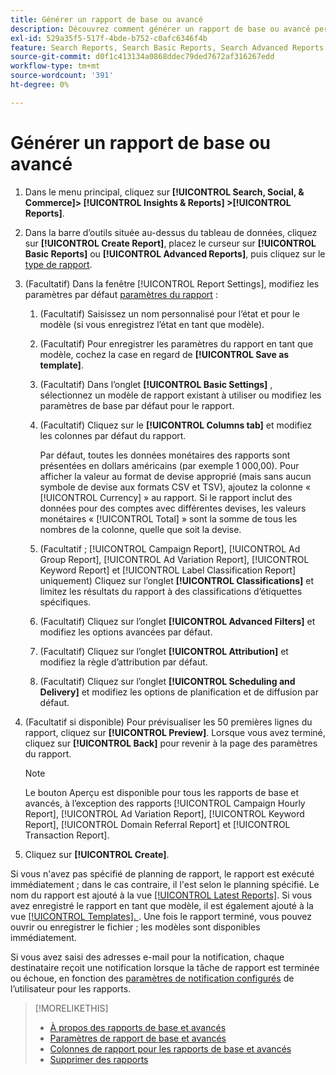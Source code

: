 ```yaml
---
title: Générer un rapport de base ou avancé
description: Découvrez comment générer un rapport de base ou avancé personnalisé.
exl-id: 529a35f5-517f-4bde-b752-c0afc6346f4b
feature: Search Reports, Search Basic Reports, Search Advanced Reports
source-git-commit: d0f1c413134a0868ddec79ded7672af316267edd
workflow-type: tm+mt
source-wordcount: '391'
ht-degree: 0%

---
```


# Générer un rapport de base ou avancé

1. Dans le menu principal, cliquez sur **[!UICONTROL Search, Social, & Commerce]> [!UICONTROL Insights & Reports] >[!UICONTROL Reports]**.

1. Dans la barre d’outils située au-dessus du tableau de données, cliquez sur **[!UICONTROL Create Report]**, placez le curseur sur **[!UICONTROL Basic Reports]** ou **[!UICONTROL Advanced Reports]**, puis cliquez sur le [type de rapport](/help/search-social-commerce/reports/management/basic-advanced/basic-advanced-report-about.md).

1. (Facultatif) Dans la fenêtre [!UICONTROL Report Settings], modifiez les paramètres par défaut [paramètres du rapport](basic-advanced-report-settings.md) :

   1. (Facultatif) Saisissez un nom personnalisé pour l’état et pour le modèle (si vous enregistrez l’état en tant que modèle).

   1. (Facultatif) Pour enregistrer les paramètres du rapport en tant que modèle, cochez la case en regard de **[!UICONTROL Save as template]**.

   1. (Facultatif) Dans l’onglet **[!UICONTROL Basic Settings]** , sélectionnez un modèle de rapport existant à utiliser ou modifiez les paramètres de base par défaut pour le rapport.

   1. (Facultatif) Cliquez sur le **[!UICONTROL Columns tab]** et modifiez les colonnes par défaut du rapport.

      Par défaut, toutes les données monétaires des rapports sont présentées en dollars américains (par exemple 1 000,00). Pour afficher la valeur au format de devise approprié (mais sans aucun symbole de devise aux formats CSV et TSV), ajoutez la colonne « [!UICONTROL Currency] » au rapport. Si le rapport inclut des données pour des comptes avec différentes devises, les valeurs monétaires « [!UICONTROL Total] » sont la somme de tous les nombres de la colonne, quelle que soit la devise.

   1. (Facultatif ; [!UICONTROL Campaign Report], [!UICONTROL Ad Group Report], [!UICONTROL Ad Variation Report], [!UICONTROL Keyword Report] et [!UICONTROL Label Classification Report] uniquement) Cliquez sur l’onglet **[!UICONTROL Classifications]** et limitez les résultats du rapport à des classifications d’étiquettes spécifiques.

   1. (Facultatif) Cliquez sur l’onglet **[!UICONTROL Advanced Filters]** et modifiez les options avancées par défaut.

   1. (Facultatif) Cliquez sur l’onglet **[!UICONTROL Attribution]** et modifiez la règle d’attribution par défaut.

   1. (Facultatif) Cliquez sur l’onglet **[!UICONTROL Scheduling and Delivery]** et modifiez les options de planification et de diffusion par défaut.

1. (Facultatif si disponible) Pour prévisualiser les 50 premières lignes du rapport, cliquez sur **[!UICONTROL Preview]**. Lorsque vous avez terminé, cliquez sur **[!UICONTROL Back]** pour revenir à la page des paramètres du rapport.

   >[!NOTE]
   >
   >Le bouton Aperçu est disponible pour tous les rapports de base et avancés, à l’exception des rapports [!UICONTROL Campaign Hourly Report], [!UICONTROL Ad Variation Report], [!UICONTROL Keyword Report], [!UICONTROL Domain Referral Report] et [!UICONTROL Transaction Report].

1. Cliquez sur **[!UICONTROL Create]**.

Si vous n&#39;avez pas spécifié de planning de rapport, le rapport est exécuté immédiatement ; dans le cas contraire, il l&#39;est selon le planning spécifié. Le nom du rapport est ajouté à la vue [[!UICONTROL Latest Reports]](/help/search-social-commerce/reports/report-about.md). Si vous avez enregistré le rapport en tant que modèle, il est également ajouté à la vue [[!UICONTROL Templates]. &#x200B;](/help/search-social-commerce/reports/report-about.md). Une fois le rapport terminé, vous pouvez ouvrir ou enregistrer le fichier ; les modèles sont disponibles immédiatement.

Si vous avez saisi des adresses e-mail pour la notification, chaque destinataire reçoit une notification lorsque la tâche de rapport est terminée ou échoue, en fonction des [paramètres de notification configurés](/help/search-social-commerce/notifications/notification-edit.md) de l’utilisateur pour les rapports.

>[!MORELIKETHIS]
>
>* [À propos des rapports de base et avancés](/help/search-social-commerce/reports/management/basic-advanced/basic-advanced-report-about.md)
>* [Paramètres de rapport de base et avancés](/help/search-social-commerce/reports/management/basic-advanced/basic-advanced-report-settings.md)
>* [Colonnes de rapport pour les rapports de base et avancés](/help/search-social-commerce/reports/management/basic-advanced/basic-advanced-report-columns.md)
>* [Supprimer des rapports](/help/search-social-commerce/reports/management/report-delete.md)
